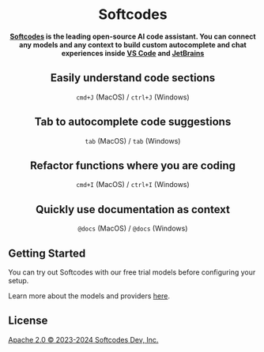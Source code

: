 <!-- Plugin description -->

<h1 align="center">Softcodes</h1>

<div align="center">

**[Softcodes](https://docs.continue.dev) is the leading open-source AI code assistant. You can connect any models and any context to build custom autocomplete and chat experiences inside [VS Code](https://marketplace.visualstudio.com/items?itemName=Continue.continue) and [JetBrains](https://plugins.jetbrains.com/plugin/22707-continue-extension)**

</div>

<div align="center">

## Easily understand code sections

`cmd+J` (MacOS) / `ctrl+J` (Windows)

## Tab to autocomplete code suggestions

`tab` (MacOS) / `tab` (Windows)

## Refactor functions where you are coding

`cmd+I` (MacOS) / `ctrl+I` (Windows)

## Quickly use documentation as context

`@docs` (MacOS) / `@docs` (Windows)

</div>

## Getting Started

You can try out Softcodes with our free trial models before configuring your setup.

Learn more about the models and providers [here](https://continue.dev/docs/setup/overview).

## License

[Apache 2.0 © 2023-2024 Softcodes Dev, Inc.](./LICENSE)

<!-- Plugin description end -->
